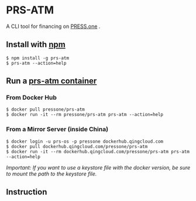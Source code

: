 # PRS-ATM

A CLI tool for financing on [PRESS.one](https://press.one/) .

## Install with [npm](https://www.npmjs.com/package/prs-atm)

```
$ npm install -g prs-atm
$ prs-atm --action=help
```

## Run a [prs-atm container](https://hub.docker.com/repository/docker/pressone/prs-atm)

### From Docker Hub

```
$ docker pull pressone/prs-atm
$ docker run -it --rm pressone/prs-atm prs-atm --action=help
```

### From a Mirror Server (inside China)

```
$ docker login -u prs-os -p pressone dockerhub.qingcloud.com
$ docker pull dockerhub.qingcloud.com/pressone/prs-atm
$ docker run -it --rm dockerhub.qingcloud.com/pressone/prs-atm prs-atm --action=help
```

*Important: If you want to use a keystore file with the docker version, be sure to mount the path to the keystore file.*

## Instruction
```
